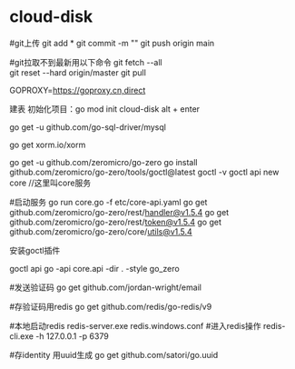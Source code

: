 # cloud-disk
#git上传
git add *
git commit -m ""
git push origin main

#git拉取不到最新用以下命令
git fetch --all  
git reset --hard origin/master
git pull



GOPROXY=https://goproxy.cn,direct

建表
初始化项目：go mod init cloud-disk
 alt + enter


go get -u github.com/go-sql-driver/mysql

go get xorm.io/xorm

go get -u github.com/zeromicro/go-zero
go install github.com/zeromicro/go-zero/tools/goctl@latest
goctl -v
goctl api new core  //这里叫core服务

#启动服务
go run core.go -f etc/core-api.yaml
go get github.com/zeromicro/go-zero/rest/handler@v1.5.4
go get github.com/zeromicro/go-zero/rest/token@v1.5.4
go get github.com/zeromicro/go-zero/core/utils@v1.5.4

安装goctl插件


goctl api go -api core.api -dir . -style go_zero

#发送验证码
go get github.com/jordan-wright/email

#存验证码用redis
go get github.com/redis/go-redis/v9

#本地启动redis
redis-server.exe redis.windows.conf
#进入redis操作
redis-cli.exe -h 127.0.0.1 -p 6379

#存identity 用uuid生成
go get github.com/satori/go.uuid
